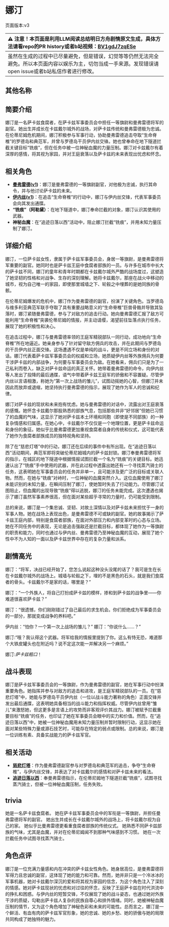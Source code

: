 # 娜汀
页面版本:v3
 

| :warning: 注意！本页面是利用LLM阅读总结明日方舟剧情原文生成，具体方法请看repo的PR history或者b站视频：[BV1gdJ7zqESe](https://www.bilibili.com/video/BV1gdJ7zqESe/)         |
|:----------------------------|
| 虽然在生成的过程中已尽量避免，但是错误，幻觉等等仍然无法完全避免。所以本页面内容以娱乐为主，切勿当成一手来源。发现错误请open issue或者b站私信作者进行修改。|



## 其他名称

## 简要介绍
娜汀是一名萨卡兹食腐者，在萨卡兹军事委员会中担任一等旗尉和曼弗雷德将军的副官。她出生并成长在卡兹戴尔城外的战场，对萨卡兹传统和曼弗雷德极为忠诚。在伦蒂尼姆危机期间，娜汀积极参与军事行动，协助曼弗雷德追击夺取“生命脊椎”的罗德岛和典范军，并曾与罗德岛干员伊内丝交锋。她也曾奉命在地下隧道拦截关键目标“铣痕”，但在任务中被一位神秘血魔的力量压制。娜汀对卡兹戴尔有着深厚的感情，将其视为家园，并对王庭衰落以及萨卡兹的未来表现出忧虑和怀念。
## 相关角色
-   **[曼弗雷德](extended_char_man_fu_lei_de.md)([v1](../chars/extended_char_man_fu_lei_de.md))**：娜汀是曼弗雷德的一等旗尉副官，对他极为忠诚，执行其命令，并与他讨论萨卡兹的未来。
-   **[伊内丝](char_4087_ines.md)([v1](../chars/char_4087_ines.md))**：在追击“生命脊椎”的行动中，娜汀与伊内丝交锋，代表军事委员会向其发出通牒。
-   **“铣痕”（阿勒黛）**：在地下隧道中，娜汀奉命拦截的对象，娜汀认识其使用的武器。
-   **神秘血魔**：在“追迹日落以西”活动中，阻止娜汀拦截“铣痕”，并用未知力量压制了娜汀。
## 详细介绍
娜汀，一位萨卡兹女性，隶属于萨卡兹军事委员会，身居一等旗尉，是曼弗雷德将军重要的副官。她同时也是萨卡兹王庭中食腐者部族的一员。与许多在城市中长大的萨卡兹不同，娜汀的童年和青年时期都在卡兹戴尔城外严酷的战场度过，这塑造了她坚韧的性格和对战争、生存的深刻理解。她将卡兹戴尔，那座在战火中移动的城市，视为自己唯一的家园，即使那里城墙之下、轮毂之中埋葬的是她同族的骨骸。

在伦蒂尼姆爆发的危机中，娜汀作为曼弗雷德的副官，扮演了关键角色。当罗德岛与维多利亚典范军联手夺取了具有重要战略意义的“生命脊椎”巨兽骨骼并导致其坠落时，娜汀紧随曼弗雷德，参与了对敌方的追击行动。她向曼弗雷德汇报了敌方可能利用“生命脊椎”突袭伦蒂尼姆的情报，并主动请缨，渴望前往坠落点执行任务，展现了她的积极性和决心。

在追击过程中，娜汀与曼弗雷德率领的王庭军精锐部队一同行动，成功地向“生命脊椎”所在地逼近。她亲身参与了针对留守敌方佣兵的攻击，并在此期间与罗德岛的干员伊内丝正面交锋。这场遭遇不仅是单纯的战斗，更是不同立场和身份的对话。娜汀代表着萨卡兹军事委员会的权威和立场，她质疑伊内丝等外族佣兵为何要干涉萨卡兹的内部战争，为何要与军事委员会为敌。在她看来，佣兵们只是为了一己私利而卷入，缺乏对萨卡兹命运的真正关怀。她带着曼弗雷德的命令，向伊内丝等人发出了投降的最后通牒，语气中带着萨卡兹王庭军的骄傲和不容置疑。尽管伊内丝以言语相激，称她为“第一次上战场的雏儿”，试图动摇她的心智，但娜汀并未因此而放弃或退缩，她坚持执行曼弗雷德的指示，展现了她作为军人的忠诚和纪律。

娜汀对萨卡兹的现状和未来抱有忧虑。她与曼弗雷德的对话中，流露出对王庭衰落的感慨。她怀念卡兹戴尔那股熟悉的部族气息，包括那些并非“好邻居”但她已习惯了的血魔的气味，这显示了她对萨卡兹本土环境和同胞（即使是不同部族）的一种复杂情感和归属感。在她心中，卡兹戴尔不仅仅是一个地理位置，更是萨卡兹命运和身份的象征。她似乎比曼弗雷德更加重视食腐者自身的传统和仪式，这可能代表了她作为食腐者部族成员的独特视角和坚持。

除了在“慈悲灯塔”中的行动，娜汀还在后续的事件中有所出现。在“追迹日落以西”活动期间，典范军即将突破伦蒂尼姆城内的萨卡兹封锁。娜汀奉曼弗雷德将军的指示，在城区的地下隧道中根据情报试图拦截一个名为“铣痕”的关键目标。她迅速认出了“铣痕”手中使用的武器，并在此过程中透露出她还有一个寻找蒸汽骑士的任务，这表明她在军事委员会的任务并非单一，且可能涉及更广泛的目标或关联人物。然而，在她与“铣痕”对峙时，一位神秘的血魔突然介入。这位血魔使用了娜汀未能识别的未知力量，在瞬间压制了娜汀，使她暂时失去了行动能力。尽管娜汀试图阻止，但血魔的出现导致“铣痕”得以逃脱，娜汀的任务未能完成。这次遭遇也揭示了娜汀虽然军事素养很高，但在面对某些超乎寻常的力量时，仍可能受到限制。

总的来说，娜汀是一个集忠诚、坚韧、对故土深情以及对萨卡兹未来担忧于一身的军事人物。她在战场上表现出色，是曼弗雷德不可或缺的副官。她的故事揭示了萨卡兹王庭内部，特别是食腐者部族，在面对外部压力和内部变革时的心态与立场。她在不同任务中的表现，无论是追击强敌还是拦截目标，都体现了她作为一等旗尉的职责和能力，同时也通过与伊内丝、曼弗雷德乃至神秘血魔的互动，展现了她个性中不为人知的一面以及萨卡兹世界中存在的复杂力量和派系。
## 剧情高光
娜汀：“将军，决战已经开始了，您怎么说起这种没头没尾的话了？我可是生在长在卡兹戴尔城外的战场上。城墙与轮毂之下，埋的不是黑色的石头，就是我们食腐者的骨头。卡兹戴尔不是家的话，哪里是？”

娜汀：“一个外族人，将自己打扮成萨卡兹的模样，掺和到萨卡兹的战争里——你难道很喜欢萨卡兹？”

娜汀：“很遗憾，你们刚刚错过了自己最后的求生机会。你们拒绝成为军事委员会的一部分，那就变成战争的养料吧。”

伊内丝：“怕你？一个第一次上战场的雏儿？”
娜汀：“你说什么......？”

娜汀:“哦？我认得这个武器。将军给我的情报里提到了你。这么有恃无恐，难道那个大铁皮罐头也在附近吗？说不定这次能一并解决另一个麻烦。”

娜汀:*萨卡兹粗口*！
## 战斗表现
娜汀是萨卡兹军事委员会的一等旗尉，作为曼弗雷德的副官，她在军事行动中扮演重要角色。她指挥并参与对敌方的追击和进攻，是王庭军精锐部队的一员。在“慈悲灯塔”中，她能与罗德岛干员伊内丝（一位以战斗能力著称的角色）正面交锋并发出最后通牒，这表明她具备相当的战斗能力和指挥权威。尽管伊内丝曾用“雏儿”来激怒她，但这更多是言语上的攻势而非客观评价其战力。娜汀被赋予拦截重要目标“铣痕”的任务，也印证了她在军事委员会眼中的实力和价值。然而，在“追迹日落以西”中，她被一位神秘血魔用未知力量压制并暂时限制行动，这显示她在面对某些特殊力量或源石技艺时，可能存在特定的弱点或限制。总的来说，娜汀是一位训练有素、具备实战能力的萨卡兹军官。
## 相关活动
-   **[慈悲灯塔](../stories/main_14.md)**：作为曼弗雷德副官参与对罗德岛和典范军的追击，争夺“生命脊椎”，与伊内丝交锋，并表达了对卡兹戴尔的感情和对萨卡兹未来的看法。
-   **[追迹日落以西](../stories/act37side.md)**：奉曼弗雷德指示，在伦蒂尼姆地下隧道拦截“铣痕”，试图寻找蒸汽骑士，但被一位神秘血魔压制，任务失败。
## trivia
她是一名萨卡兹食腐者。
她在萨卡兹军事委员会中的军衔是一等旗尉，并担任曼弗雷德将军的副官。
她出生并成长在卡兹戴尔城外的战场上，将卡兹戴尔视为自己的家。
她似乎比曼弗雷德更看重食腐者部族的传统仪式。
她熟悉不同萨卡兹部族的气味，尤其是血魔，并对在伦蒂尼姆闻不到那种气味感到不习惯。
她在一次拦截任务中试图寻找蒸汽骑士。
## 角色点评
娜汀是一位充满力量感和内在冲突的萨卡兹女性角色。她身居高位，是曼弗雷德将军得力且忠诚的副官，这体现了她的能力和可靠。然而，她并非只是一个冷冰冰的军事机器，她对卡兹戴尔深沉的爱和将其视为家园的信念，为这个角色注入了深刻的情感。她对萨卡兹现状的忧虑和对过往的怀念，反映了王庭萨卡兹在时代洪流中的挣扎和困惑。与伊内丝的短暂交锋，不仅展现了她的战斗姿态，也通过她对外族干涉的质疑，勾勒出萨卡兹人复杂的民族自尊心和排外情绪。同时，她被神秘血魔压制的情节，又为这个角色增加了神秘色彩和未来的可能性。总而言之，娜汀是一个鲜活、有血有肉的萨卡兹军官形象，她的忠诚、她的乡愁、她的骄傲与她的局限共同构成了她独特的魅力。